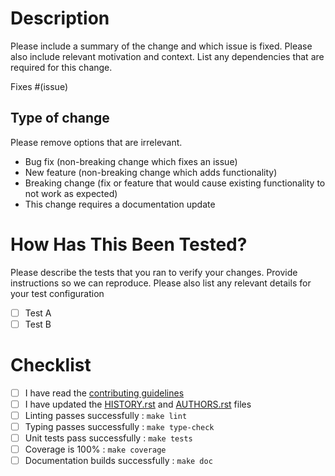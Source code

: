 # Description

Please include a summary of the change and which issue is fixed. Please also include relevant motivation and context. List any dependencies that are required for this change.

Fixes #(issue)

## Type of change

Please remove options that are irrelevant.

- Bug fix (non-breaking change which fixes an issue)
- New feature (non-breaking change which adds functionality)
- Breaking change (fix or feature that would cause existing functionality to not work as expected)
- This change requires a documentation update

# How Has This Been Tested?

Please describe the tests that you ran to verify your changes. Provide instructions so we can reproduce. Please also list any relevant details for your test configuration

- [ ] Test A
- [ ] Test B

# Checklist

- [ ] I have read the [contributing guidelines](https://github.com/scikit-learn-contrib/MAPIE/blob/master/CONTRIBUTING.rst)
- [ ] I have updated the [HISTORY.rst](https://github.com/scikit-learn-contrib/MAPIE/blob/master/HISTORY.rst) and [AUTHORS.rst](https://github.com/scikit-learn-contrib/MAPIE/blob/master/AUTHORS.rst) files
- [ ] Linting passes successfully : `make lint`
- [ ] Typing passes successfully : `make type-check`
- [ ] Unit tests pass successfully : `make tests`
- [ ] Coverage is 100% : `make coverage`
- [ ] Documentation builds successfully : `make doc`